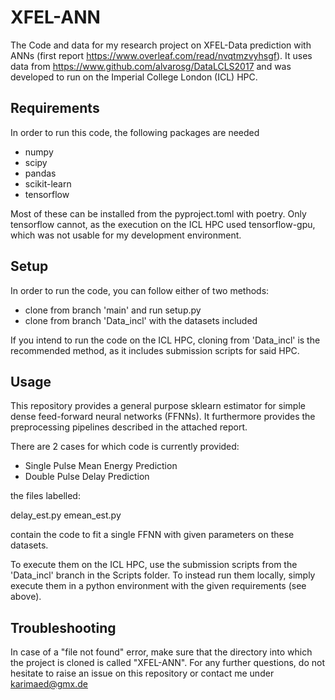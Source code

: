 # XFEL-ANN
The Code and data for my research project on XFEL-Data prediction with ANNs (first report https://www.overleaf.com/read/nvqtmzvyhsgf). It uses data from https://www.github.com/alvarosg/DataLCLS2017 and was developed to run on the Imperial College London (ICL) HPC.

## Requirements

In order to run this code, the following packages are needed

* numpy
* scipy
* pandas
* scikit-learn
* tensorflow

Most of these can be installed from the pyproject.toml with poetry. Only tensorflow cannot, as the execution on the ICL HPC used tensorflow-gpu, which was not usable for my
development environment.

## Setup

In order to run the code, you can follow either of two methods:

* clone from branch 'main' and run setup.py
* clone from branch 'Data_incl' with the datasets included

If you intend to run the code on the ICL HPC, cloning from 'Data_incl' is the recommended method, as it includes submission scripts for said HPC.

## Usage

This repository provides a general purpose sklearn estimator for simple dense feed-forward neural networks (FFNNs). It furthermore provides the preprocessing pipelines described in the attached report.

There are 2 cases for which code is currently provided:

* Single Pulse Mean Energy Prediction
* Double Pulse Delay Prediction

the files labelled:

delay_est.py
emean_est.py

contain the code to fit a single FFNN with given parameters on these datasets.

To execute them on the ICL HPC, use the submission scripts from the 'Data_incl' branch in the Scripts folder.
To instead run them locally, simply execute them in a python environment with the given requirements (see above).

## Troubleshooting

In case of a "file not found" error, make sure that the directory into which the project is cloned is called "XFEL-ANN". For any further questions, do not hesitate to raise an issue on this repository or contact me under karimaed@gmx.de
